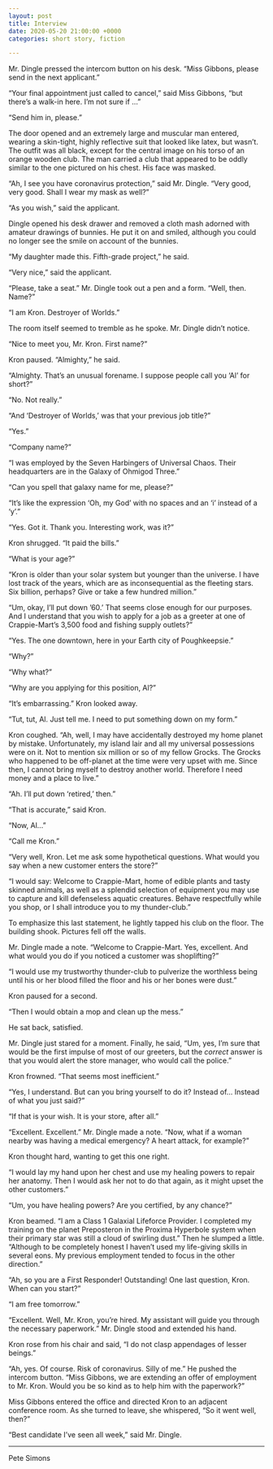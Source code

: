 ```yaml
---
layout: post
title: Interview
date: 2020-05-20 21:00:00 +0000
categories: short story, fiction

---
```

Mr. Dingle pressed the intercom button on his desk. “Miss Gibbons, please send in the next applicant.”

“Your final appointment just called to cancel,” said Miss Gibbons, “but there’s a walk-in here. I’m not sure if …”

“Send him in, please.”

The door opened and an extremely large and muscular man entered, wearing a skin-tight, highly reflective suit that looked like latex, but wasn’t. The outfit was all black, except for the central image on his torso of an orange wooden club. The man carried a club that appeared to be oddly similar to the one pictured on his chest. His face was masked.

“Ah, I see you have coronavirus protection,” said Mr. Dingle. “Very good, very good. Shall I wear my mask as well?”

“As you wish,” said the applicant.

Dingle opened his desk drawer and removed a cloth mash adorned with amateur drawings of bunnies. He put it on and smiled, although you could no longer see the smile on account of the bunnies.

“My daughter made this. Fifth-grade project,” he said.

“Very nice,” said the applicant.

“Please, take a seat.” Mr. Dingle took out a pen and a form. “Well, then. Name?”

“I am Kron. Destroyer of Worlds.”

The room itself seemed to tremble as he spoke. Mr. Dingle didn’t notice.

“Nice to meet you, Mr. Kron. First name?”

Kron paused. “Almighty,” he said.

“Almighty. That’s an unusual forename. I suppose people call you ‘Al’ for short?”

“No. Not really.”

“And ‘Destroyer of Worlds,’ was that your previous job title?”

“Yes.”

“Company name?”

“I was employed by the Seven Harbingers of Universal Chaos. Their headquarters are in the Galaxy of Ohmigod Three.”

“Can you spell that galaxy name for me, please?”

“It’s like the expression ‘Oh, my God’ with no spaces and an ‘i’ instead of a ‘y’.”

“Yes. Got it. Thank you. Interesting work, was it?”

Kron shrugged. “It paid the bills.”

“What is your age?”

“Kron is older than your solar system but younger than the universe. I have lost track of the years, which are as inconsequential as the fleeting stars. Six billion, perhaps? Give or take a few hundred million.”

“Um, okay, I’ll put down ’60.’ That seems close enough for our purposes. And I understand that you wish to apply for a job as a greeter at one of Crappie-Mart’s 3,500 food and fishing supply outlets?”

“Yes. The one downtown, here in your Earth city of Poughkeepsie.”

“Why?”

“Why what?”

“Why are you applying for this position, Al?”

“It’s embarrassing.” Kron looked away.

“Tut, tut, Al. Just tell me. I need to put something down on my form.”

Kron coughed. “Ah, well, I may have accidentally destroyed my home planet by mistake. Unfortunately, my island lair and all my universal possessions were on it. Not to mention six million or so of my fellow Grocks. The Grocks who happened to be off-planet at the time were very upset with me. Since then, I cannot bring myself to destroy another world. Therefore I need money and a place to live.”

“Ah. I’ll put down ‘retired,’ then.”

“That is accurate,” said Kron.

“Now, Al…”

“Call me Kron.”

“Very well, Kron. Let me ask some hypothetical questions. What would you say when a new customer enters the store?”

“I would say: Welcome to Crappie-Mart, home of edible plants and tasty skinned animals, as well as a splendid selection of equipment you may use to capture and kill defenseless aquatic creatures. Behave respectfully while you shop, or I shall introduce you to my thunder-club.”

To emphasize this last statement, he lightly tapped his club on the floor. The building shook. Pictures fell off the walls.

Mr. Dingle made a note. “Welcome to Crappie-Mart. Yes, excellent. And what would you do if you noticed a customer was shoplifting?”

“I would use my trustworthy thunder-club to pulverize the worthless being until his or her blood filled the floor and his or her bones were dust.”

Kron paused for a second.

“Then I would obtain a mop and clean up the mess.”

He sat back, satisfied.

Mr. Dingle just stared for a moment. Finally, he said, “Um, yes, I’m sure that would be the first impulse of most of our greeters, but the _correct_ answer is that you would alert the store manager, who would call the police.”

Kron frowned. “That seems most inefficient.”

“Yes, I understand. But can you bring yourself to do it? Instead of… Instead of what you just said?”

“If that is your wish. It is your store, after all.”

“Excellent. Excellent.” Mr. Dingle made a note. “Now, what if a woman nearby was having a medical emergency? A heart attack, for example?”

Kron thought hard, wanting to get this one right.

“I would lay my hand upon her chest and use my healing powers to repair her anatomy. Then I would ask her not to do that again, as it might upset the other customers.”

“Um, you have healing powers? Are you certified, by any chance?”

Kron beamed. “I am a Class 1 Galaxial Lifeforce Provider. I completed my training on the planet Preposteron in the Proxima Hyperbole system when their primary star was still a cloud of swirling dust.” Then he slumped a little. “Although to be completely honest I haven’t used my life-giving skills in several eons. My previous employment tended to focus in the other direction.”

“Ah, so you are a First Responder! Outstanding! One last question, Kron. When can you start?”

“I am free tomorrow.”

“Excellent. Well, Mr. Kron, you’re hired. My assistant will guide you through the necessary paperwork.” Mr. Dingle stood and extended his hand.

Kron rose from his chair and said, “I do not clasp appendages of lesser beings.”

“Ah, yes. Of course. Risk of coronavirus. Silly of me.” He pushed the intercom button. “Miss Gibbons, we are extending an offer of employment to Mr. Kron. Would you be so kind as to help him with the paperwork?”

Miss Gibbons entered the office and directed Kron to an adjacent conference room. As she turned to leave, she whispered, “So it went well, then?”

“Best candidate I’ve seen all week,” said Mr. Dingle.

***

Pete Simons